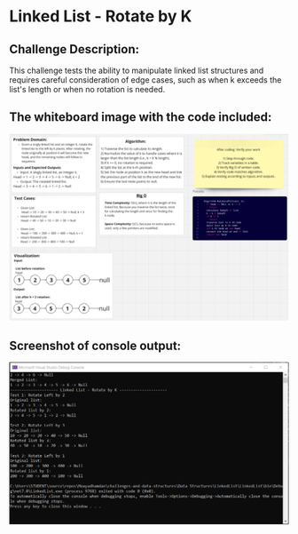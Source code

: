 # Linked List - Rotate by K

## Challenge Description:
This challenge tests the ability to manipulate linked list structures and requires careful consideration of edge cases, such as when k exceeds the list's length or when no rotation is needed.

## The whiteboard image with the code included:
![Whiteboard Image](Assets/Linked%20List%20-%20Rotate%20by%20K.png)

## Screenshot of console output:
![Console Output](Assets/screenshot%20of%20console%20output.png)